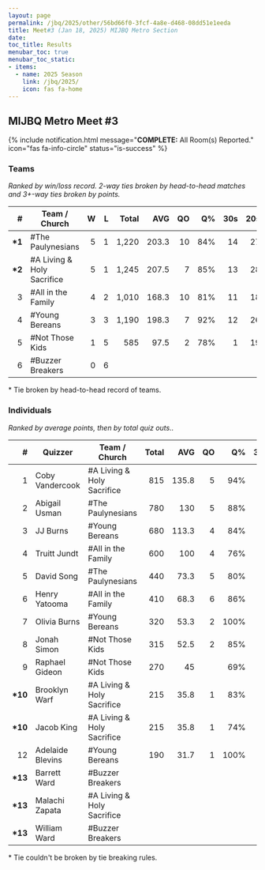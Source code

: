 ```yaml
---
layout: page
permalink: /jbq/2025/other/56bd66f0-3fcf-4a8e-d468-08dd51e1eeda
title: Meet#3 (Jan 18, 2025) MIJBQ Metro Section
date: 
toc_title: Results
menubar_toc: true
menubar_toc_static:
- items:
  - name: 2025 Season
    link: /jbq/2025/
    icon: fas fa-home
---
```



## MIJBQ Metro Meet #3

{% include notification.html
   message="<b>COMPLETE:</b> All Room(s) Reported."
   icon="fas fa-info-circle"
   status="is-success" %}


### Teams

*Ranked by win/loss record. 2-way ties broken by head-to-head matches and 3+-way ties broken by points.*

| # | Team / Church | W | L | Total | AVG | QO | Q% | 30s | 20s | 10s |
|--:|---|--:|--:|--:|--:|--:|--:|--:|--:|--:|
| **\*1** | #The Paulynesians | 5 | 1 | 1,220 | 203.3 | 10 | 84% | 14 | 27 | 27 |
| **\*2** | #A Living & Holy Sacrifice | 5 | 1 | 1,245 | 207.5 | 7 | 85% | 13 | 28 | 31 |
| 3 | #All in the Family | 4 | 2 | 1,010 | 168.3 | 10 | 81% | 11 | 18 | 36 |
| 4 | #Young Bereans | 3 | 3 | 1,190 | 198.3 | 7 | 92% | 12 | 26 | 31 |
| 5 | #Not Those Kids | 1 | 5 | 585 | 97.5 | 2 | 78% | 1 | 19 | 27 |
| 6 | #Buzzer Breakers | 0 | 6 |  |  |  |  |  |  |  |

\* Tie broken by head-to-head record of teams.

### Individuals

*Ranked by average points, then by total quiz outs..*

| # | Quizzer | Team / Church | Total | AVG | QO | Q% | 30s | 20s | 10s |
|--:|---|---|--:|--:|--:|--:|--:|--:|--:|
| 1 | Coby Vandercook | #A Living & Holy Sacrifice | 815 | 135.8 | 5 | 94% | 13 | 20 |  |
| 2 | Abigail Usman | #The Paulynesians | 780 | 130 | 5 | 88% | 13 | 19 | 3 |
| 3 | JJ Burns | #Young Bereans | 680 | 113.3 | 4 | 84% | 10 | 19 | 3 |
| 4 | Truitt Jundt | #All in the Family | 600 | 100 | 4 | 76% | 11 | 16 | 2 |
| 5 | David Song | #The Paulynesians | 440 | 73.3 | 5 | 80% | 1 | 8 | 24 |
| 6 | Henry Yatooma | #All in the Family | 410 | 68.3 | 6 | 86% |  | 2 | 34 |
| 7 | Olivia Burns | #Young Bereans | 320 | 53.3 | 2 | 100% | 2 | 6 | 12 |
| 8 | Jonah Simon | #Not Those Kids | 315 | 52.5 | 2 | 85% |  | 3 | 26 |
| 9 | Raphael Gideon | #Not Those Kids | 270 | 45 |  | 69% | 1 | 16 | 1 |
| **\*10** | Brooklyn Warf | #A Living & Holy Sacrifice | 215 | 35.8 | 1 | 83% |  | 4 | 15 |
| **\*10** | Jacob King | #A Living & Holy Sacrifice | 215 | 35.8 | 1 | 74% |  | 4 | 16 |
| 12 | Adelaide Blevins | #Young Bereans | 190 | 31.7 | 1 | 100% |  | 1 | 16 |
| **\*13** | Barrett Ward | #Buzzer Breakers |  |  |  |  |  |  |  |
| **\*13** | Malachi Zapata | #A Living & Holy Sacrifice |  |  |  |  |  |  |  |
| **\*13** | William Ward | #Buzzer Breakers |  |  |  |  |  |  |  |

\* Tie couldn't be broken by tie breaking rules.

